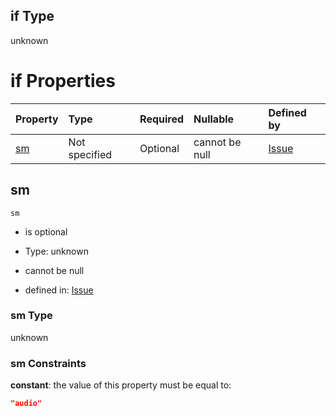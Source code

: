 ## if Type

unknown

# if Properties

| Property  | Type          | Required | Nullable       | Defined by                                                                                                                                          |
| :-------- | :------------ | :------- | :------------- | :-------------------------------------------------------------------------------------------------------------------------------------------------- |
| [sm](#sm) | Not specified | Optional | cannot be null | [Issue](issue-allof-1-if-properties-sm.md "https://impresso.github.io/impresso-schemas/json/canonical/issue.schema.json#/allOf/1/if/properties/sm") |

## sm



`sm`

*   is optional

*   Type: unknown

*   cannot be null

*   defined in: [Issue](issue-allof-1-if-properties-sm.md "https://impresso.github.io/impresso-schemas/json/canonical/issue.schema.json#/allOf/1/if/properties/sm")

### sm Type

unknown

### sm Constraints

**constant**: the value of this property must be equal to:

```json
"audio"
```
